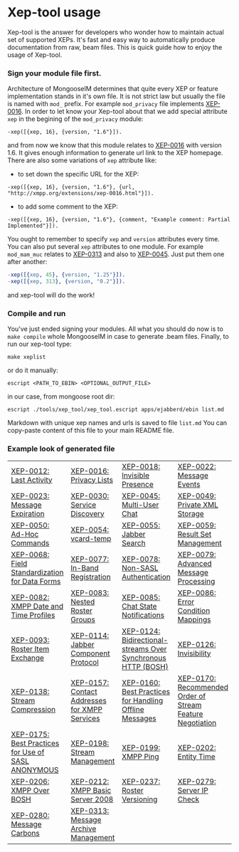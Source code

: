 Xep-tool usage
================================

Xep-tool is the answer for developers who wonder how to maintain actual set of supported XEPs.
It's fast and easy way to automatically produce documentation from raw, beam files.
This is quick guide how to enjoy the usage of Xep-tool.

###  Sign your module file first.


Architecture of MongooseIM determines that quite every XEP or feature implementation
stands in it's own file. It is not strict law but usually the file is named with
`mod_` prefix. For example `mod_privacy` file implements [XEP-0016](http://xmpp.org/extensions/xep-0016.html).
In order to let know your Xep-tool about that we add special attribute `xep`
in the begining of the `mod_privacy` module:

```
-xep([{xep, 16}, {version, "1.6"}]).
```

and from now we know that this module relates to [XEP-0016](http://xmpp.org/extensions/xep-0016.html) with version 1.6.
It gives enough information to generate url link to the XEP homepage.
There are also some variations of `xep` attribute like:

* to set down the specific URL for the XEP:
```
-xep([{xep, 16}, {version, "1.6"}, {url, "http://xmpp.org/extensions/xep-0016.html"}]).
```

* to add some comment to the XEP:
```
-xep([{xep, 16}, {version, "1.6"}, {comment, "Example comment: Partial Implemented"}]).
```

You ought to remember to specify `xep` and `version` attributes every time.
You can also put several `xep` attributes to one module.
For example `mod_mam_muc` relates to [XEP-0313](http://xmpp.org/extensions/xep-0313.html) and also to [XEP-0045](http://xmpp.org/extensions/xep-0045.html).
Just put them one after another:

```erlang
-xep([{xep, 45}, {version, "1.25"}]).
-xep([{xep, 313}, {version, "0.2"}]).
```

and xep-tool will do the work!




### Compile and run

You've just ended signing your modules. All what you should do now is to
`make compile` whole MongooseIM in case to generate .beam files.
Finally, to run our xep-tool type:

`make xeplist`

or do it manually:

`escript <PATH_TO_EBIN> <OPTIONAL_OUTPUT_FILE>`

in our case, from mongoose root dir:

`escript ./tools/xep_tool/xep_tool.escript apps/ejabberd/ebin list.md`

Markdown with unique xep names and urls is saved to file `list.md`
You can copy-paste content of this file to your main README file.


### Example look of generated file

|||||
| ------------- | ------------- | ------------- |------------- |
|[XEP-0012: Last Activity](http://www.xmpp.org/extensions/xep-0012.html) | [XEP-0016: Privacy Lists](http://www.xmpp.org/extensions/xep-0016.html) | [XEP-0018: Invisible Presence](http://www.xmpp.org/extensions/xep-0018.html) | [XEP-0022: Message Events](http://www.xmpp.org/extensions/xep-0022.html) |
[XEP-0023: Message Expiration](http://www.xmpp.org/extensions/xep-0023.html) | [XEP-0030: Service Discovery](http://www.xmpp.org/extensions/xep-0030.html) | [XEP-0045: Multi-User Chat](http://www.xmpp.org/extensions/xep-0045.html) | [XEP-0049: Private XML Storage](http://www.xmpp.org/extensions/xep-0049.html) |
[XEP-0050: Ad-Hoc Commands](http://www.xmpp.org/extensions/xep-0050.html) | [XEP-0054: vcard-temp](http://www.xmpp.org/extensions/xep-0054.html) | [XEP-0055: Jabber Search](http://www.xmpp.org/extensions/xep-0055.html) | [XEP-0059: Result Set Management](http://www.xmpp.org/extensions/xep-0059.html) |
[XEP-0068: Field Standardization for Data Forms](http://www.xmpp.org/extensions/xep-0068.html) | [XEP-0077: In-Band Registration](http://www.xmpp.org/extensions/xep-0077.html) | [XEP-0078: Non-SASL Authentication](http://www.xmpp.org/extensions/xep-0078.html) | [XEP-0079: Advanced Message Processing](http://www.xmpp.org/extensions/xep-0079.html) |
[XEP-0082: XMPP Date and Time Profiles](http://www.xmpp.org/extensions/xep-0082.html) | [XEP-0083: Nested Roster Groups](http://www.xmpp.org/extensions/xep-0083.html) | [XEP-0085: Chat State Notifications](http://www.xmpp.org/extensions/xep-0085.html) | [XEP-0086: Error Condition Mappings](http://www.xmpp.org/extensions/xep-0086.html) |
[XEP-0093: Roster Item Exchange](http://www.xmpp.org/extensions/xep-0093.html) | [XEP-0114: Jabber Component Protocol](http://www.xmpp.org/extensions/xep-0114.html) | [XEP-0124: Bidirectional-streams Over Synchronous HTTP (BOSH)](http://www.xmpp.org/extensions/xep-0124.html) | [XEP-0126: Invisibility](http://www.xmpp.org/extensions/xep-0126.html) |
[XEP-0138: Stream Compression](http://www.xmpp.org/extensions/xep-0138.html) | [XEP-0157: Contact Addresses for XMPP Services](http://www.xmpp.org/extensions/xep-0157.html) | [XEP-0160: Best Practices for Handling Offline Messages](http://www.xmpp.org/extensions/xep-0160.html) | [XEP-0170: Recommended Order of Stream Feature Negotiation](http://www.xmpp.org/extensions/xep-0170.html) |
[XEP-0175: Best Practices for Use of SASL ANONYMOUS](http://www.xmpp.org/extensions/xep-0175.html) | [XEP-0198: Stream Management](http://www.xmpp.org/extensions/xep-0198.html) | [XEP-0199: XMPP Ping](http://www.xmpp.org/extensions/xep-0199.html) | [XEP-0202: Entity Time](http://www.xmpp.org/extensions/xep-0202.html) |
[XEP-0206: XMPP Over BOSH](http://www.xmpp.org/extensions/xep-0206.html) | [XEP-0212: XMPP Basic Server 2008](http://www.xmpp.org/extensions/xep-0212.html) | [XEP-0237: Roster Versioning](http://www.xmpp.org/extensions/xep-0237.html) | [XEP-0279: Server IP Check](http://www.xmpp.org/extensions/xep-0279.html) |
[XEP-0280: Message Carbons](http://www.xmpp.org/extensions/xep-0280.html) | [XEP-0313: Message Archive Management](http://xmpp.org/extensions/attic/xep-0313-0.2.html) |







